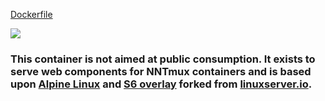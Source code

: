 [nntmuxurl]: https://github.com/NNTmux/newznab-tmux

[Dockerfile](https://github.com/NNTmux/docker-nntmux-web/blob/master/Dockerfile)

[![](https://images.microbadger.com/badges/image/nntmux/web.svg)](https://microbadger.com/images/nntmux/web "Get your own image badge on microbadger.com")

### This container is not aimed at public consumption. It exists to serve web components for NNTmux containers and is based upon [Alpine Linux](https://hub.docker.com/_/alpine/) and [S6 overlay](https://github.com/just-containers/s6-overlay) forked from [linuxserver.io](https://github.com/linuxserver/docker-nginx).

